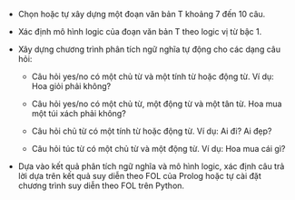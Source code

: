 - Chọn hoặc tự xây dựng một đoạn văn bản T khoảng 7 đến 10 câu.

- Xác định mô hình logic của đoạn văn bản T theo logic vị từ bậc 1.

- Xây dựng chương trình phân tích ngữ nghĩa tự động cho các dạng câu hỏi:

   + Câu hỏi yes/no có một chủ từ và một tính từ hoặc động từ. Ví dụ: Hoa giỏi phải không?

   + Câu hỏi yes/no có một chủ từ, một động từ và một tân từ. Hoa mua một túi xách phải không?

   + Câu hỏi chủ từ có một tính từ hoặc động từ. Ví dụ: Ai đi? Ai đẹp?

   + Câu hỏi túc từ có một chủ từ và một động từ. Ví dụ: Hoa mua cái gì?

-  Dựa vào kết quả phân tích ngữ nghĩa và mô hình logic, xác định câu trả lời dựa trên kết quả suy diễn theo FOL của Prolog hoặc tự cài đặt chương trình suy diễn theo FOL trên Python.
